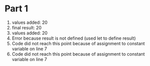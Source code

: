 # Part 1

1. values added: 20
2. final result: 20
3. values added: 20
4. Error because result is not defined (used let to define result)
5. Code did not reach this point because of assignment to constant variable on line 7
6. Code did not reach this point because of assignment to constant variable on line 7
